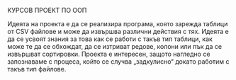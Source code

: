 КУРСОВ ПРОЕКТ ПО ООП 

Идеята на проекта е да се реализира програма, която зарежда таблици от CSV файлове и може да извършва различни действия с тях. Идеята е да се усвоят знания за това как се работи с такъв тип таблици, как може те да се обхождат, да се изтриват редове, колони или пък да се извършват сортировки. Проекта е интересен, защото нагледно се запознаваме с процеса, който се случва „задкулисно“ докато работим с такъв тип файлове.



